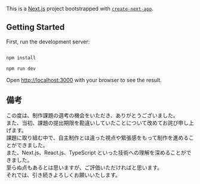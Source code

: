 This is a [Next.js](https://nextjs.org/) project bootstrapped with [`create-next-app`](https://github.com/vercel/next.js/tree/canary/packages/create-next-app).

## Getting Started

First, run the development server:

```bash

npm install

npm run dev

```

Open [http://localhost:3000](http://localhost:3000) with your browser to see the result.

## 備考

この度は、制作課題の選考の機会をいただき、ありがとうございました。  
また、当初、課題の提出期限を勘違いしていたことについて改めてお詫び申し上げます。  
課題に取り組む中で、自主制作とは違った視点や緊張感をもって制作を進めることができました。  
また、Next.js、React.js、TypeScript といった技術への理解を深めることができました。  
至らぬ点もあるとは思いますが、ご評価いただければと思います。  
それでは、引き続きよろしくお願いいたします。
